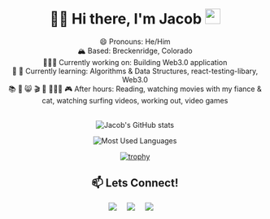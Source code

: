<div align="center">
  <h1> 🏄‍♂️ Hi there, I'm Jacob <img src="https://media.giphy.com/media/hvRJCLFzcasrR4ia7z/giphy.gif" width="30px"></h1>
     😄 Pronouns: He/Him </br>
     🏔️ Based: Breckenridge, Colorado </br>
     👨🏽‍💻 Currently working on: Building Web3.0 application</br>
     🤔 🌱 Currently learning: Algorithms & Data Structures, react-testing-libary, Web3.0</br>
     📚 🤍 😸 🎬 💪 🏄🏻‍♂️ 🎮  After hours: Reading, watching movies with my fiance & cat, watching surfing videos, working out, video games </br> 
</br>

![Jacob's GitHub stats](https://github-readme-stats.vercel.app/api?username=Jacobharv00&count_private=true&show_icons=true&theme=dark)

![Most Used Languages](https://github-readme-stats.vercel.app/api/top-langs/?username=Jacobharv00&theme=dark)

[![trophy](https://github-profile-trophy.vercel.app/?username=Jacobharv00&theme=tokyonight&no-bg=true)](https://github.com/Jacobharv00?tab=repositories)

<h2 align="center">📫 Lets Connect!</h2>
  <p align="center">
    <a target="_blank"href="https://www.linkedin.com/in/jacobharvey19/"><img src="https://img.shields.io/badge/linkedin-%230077B5.svg?&style=for-the-badge&logo=linkedin&logoColor=white" /></a>&nbsp;&nbsp;&nbsp;&nbsp;
    <a href="mailto:jacobharv00@gmail.com?subject=Hello%20Jacob"><img src="https://img.shields.io/badge/gmail-%23D14836.svg?&style=for-the-badge&logo=gmail&logoColor=white" /></a>&nbsp;&nbsp;&nbsp;&nbsp;
    <a target="_blank" href="https://calendly.com/jacobharv00/30min"><img src="https://img.shields.io/badge/-Calendly-%23FaE6B3.svg?&style=for-the-badge&logo=Calendly&logoColor=white" /></a>&nbsp;&nbsp;&nbsp;&nbsp;
  </p>
</div>
